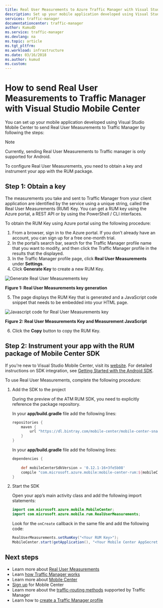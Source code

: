 ```yaml
---
title: Real User Measurements to Azure Traffic Manager with Visual Studio Mobile Center | Microsoft Docs
description: Set up your mobile application developed using Visual Studio Mobile Center to send Real User Measurements to Traffic Manager
services: traffic-manager
documentationcenter: traffic-manager
author: KumudD
ms.service: traffic-manager
ms.devlang: na
ms.topic: article
ms.tgt_pltfrm: 
ms.workload: infrastructure
ms.date: 03/16/2018
ms.author: kumud
ms.custom: 
---
```


# How to send Real User Measurements to Traffic Manager with Visual Studio Mobile Center

You can set up your mobile application developed using Visual Studio Mobile Center to send Real User Measurements to Traffic Manager by following the steps:

>[!NOTE]
> Currently, sending Real User Measurements to Traffic manager is only supported for Android.

To configure Real User Measurements, you need to obtain a key and instrument your app with the RUM package.

## Step 1: Obtain a key
    
The measurements you take and sent to Traffic Manager from your client application are identified by the service using a unique string, called the Real User Measurements (RUM) Key. You can get a RUM key using the Azure portal, a REST API or by using the PowerShell / CLI interfaces.

To obtain the RUM Key using Azure portal using the following procedure:
   1. From a browser, sign in to the Azure portal. If you don’t already have an account, you can sign up for a free one-month trial.
   2. In the portal’s search bar, search for the Traffic Manager profile name that you want to modify, and then click the Traffic Manager profile in the results that the displayed.
   3. In the Traffic Manager profile page, click **Real User Measurements** under **Settings**.
   4. Click **Generate Key** to create a new RUM Key.
        
   ![Generate Real User Measurements key](./media/traffic-manager-create-rum-visual-studio/generate-rum-key.png)

   **Figure 1: Real User Measurements key generation**

   5.	The page displays the RUM Key that is generated and a JavaScript code snippet that needs to be embedded into your HTML page.
 
   ![Javascript code for Real User Measurements key](./media/traffic-manager-create-rum-visual-studio/rum-key.png)

   **Figure 2: Real User Measurements Key and Measurement JavaScript**
 
   6. Click the **Copy** button to copy the RUM Key. 

## Step 2: Instrument your app with the RUM package of Mobile Center SDK

If you're new to Visual Studio Mobile Center, visit its [website](https://mobile.azure.com). For detailed instructions on SDK integration, see
[Getting Started with the Android SDK](https://docs.microsoft.com/mobile-center/sdk/getting-started/Android).

To use Real User Measurements, complete the following procedure:

1.  Add the SDK to the project

    During the preview of the ATM RUM SDK, you need to explicitly reference the package repository.

    In your **app/build.gradle** file add the following lines:

    ```groovy
    repositories {
        maven {
            url "https://dl.bintray.com/mobile-center/mobile-center-snapshot"
        }
    }
    ```
    In your **app/build.gradle** file add the following lines:

    ```groovy
    dependencies {
     
        def mobileCenterSdkVersion = '0.12.1-16+3fe5b08'
        compile "com.microsoft.azure.mobile:mobile-center-rum:${mobileCenterSdkVersion}"
    }
    ```

2. Start the SDK

    Open your app’s main activity class and add the following import statements:

    ```java
    import com.microsoft.azure.mobile.MobileCenter;
    import com.microsoft.azure.mobile.rum.RealUserMeasurements;
    ```

    Look for the `onCreate` callback in the same file and add the following code:

    ```java
    RealUserMeasurements.setRumKey("<Your RUM Key>");
    MobileCenter.start(getApplication(), "<Your Mobile Center AppSecret>", RealUserMeasurements.class);
    ```

## Next steps
- Learn more about [Real User Measurements](traffic-manager-rum-overview.md)
- Learn [how Traffic Manager works](traffic-manager-overview.md)
- Learn more about [Mobile Center](https://docs.microsoft.com/mobile-center/)
- [Sign up](https://mobile.azure.com) for Mobile Center
- Learn more about the [traffic-routing methods](traffic-manager-routing-methods.md) supported by Traffic Manager
- Learn how to [create a Traffic Manager profile](traffic-manager-create-profile.md)

